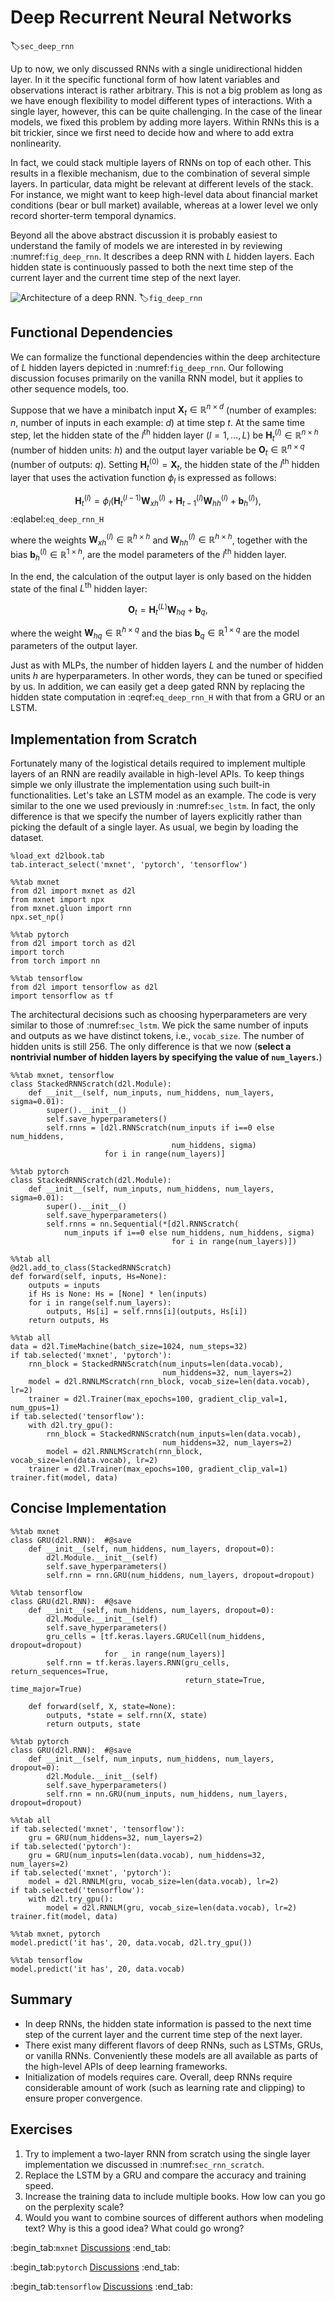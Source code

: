 # Deep Recurrent Neural Networks

:label:`sec_deep_rnn`

Up to now, we only discussed RNNs with a single unidirectional hidden layer.
In it the specific functional form of how latent variables and observations interact is rather arbitrary.
This is not a big problem as long as we have enough flexibility to model different types of interactions.
With a single layer, however, this can be quite challenging.
In the case of the linear models,
we fixed this problem by adding more layers.
Within RNNs this is a bit trickier, since we first need to decide how and where to add extra nonlinearity.

In fact,
we could stack multiple layers of RNNs on top of each other. This results in a flexible mechanism,
due to the combination of several simple layers. In particular, data might be relevant at different levels of the stack. For instance, we might want to keep high-level data about financial market conditions (bear or bull market) available, whereas at a lower level we only record shorter-term temporal dynamics.


Beyond all the above abstract discussion
it is probably easiest to understand the family of models we are interested in by reviewing :numref:`fig_deep_rnn`. It describes a deep RNN with $L$ hidden layers.
Each hidden state is continuously passed to both the next time step of the current layer and the current time step of the next layer.

![Architecture of a deep RNN.](../img/deep-rnn.svg)
:label:`fig_deep_rnn`

## Functional Dependencies

We can formalize the
functional dependencies
within the  deep architecture
of $L$ hidden layers
depicted in :numref:`fig_deep_rnn`.
Our following discussion focuses primarily on
the vanilla RNN model,
but it applies to other sequence models, too.

Suppose that we have a minibatch input
$\mathbf{X}_t \in \mathbb{R}^{n \times d}$ (number of examples: $n$, number of inputs in each example: $d$) at time step $t$.
At the same time step,
let
the hidden state of the $l^\mathrm{th}$ hidden layer  ($l=1,\ldots,L$) be $\mathbf{H}_t^{(l)}  \in \mathbb{R}^{n \times h}$ (number of hidden units: $h$)
and
the output layer variable be $\mathbf{O}_t \in \mathbb{R}^{n \times q}$ (number of outputs: $q$).
Setting $\mathbf{H}_t^{(0)} = \mathbf{X}_t$,
the hidden state of
the $l^\mathrm{th}$ hidden layer
that uses the activation function $\phi_l$
is expressed as follows:

$$\mathbf{H}_t^{(l)} = \phi_l(\mathbf{H}_t^{(l-1)} \mathbf{W}_{xh}^{(l)} + \mathbf{H}_{t-1}^{(l)} \mathbf{W}_{hh}^{(l)}  + \mathbf{b}_h^{(l)}),$$
:eqlabel:`eq_deep_rnn_H`

where the weights $\mathbf{W}_{xh}^{(l)} \in \mathbb{R}^{h \times h}$ and $\mathbf{W}_{hh}^{(l)} \in \mathbb{R}^{h \times h}$, together with
the bias $\mathbf{b}_h^{(l)} \in \mathbb{R}^{1 \times h}$, are the model parameters of
the $l^\mathrm{th}$ hidden layer.

In the end,
the calculation of the output layer is only based on the hidden state of the final $L^\mathrm{th}$ hidden layer:

$$\mathbf{O}_t = \mathbf{H}_t^{(L)} \mathbf{W}_{hq} + \mathbf{b}_q,$$

where the weight $\mathbf{W}_{hq} \in \mathbb{R}^{h \times q}$ and the bias $\mathbf{b}_q \in \mathbb{R}^{1 \times q}$ are the model parameters of the output layer.

Just as with MLPs, the number of hidden layers $L$ and the number of hidden units $h$ are hyperparameters.
In other words, they can be tuned or specified by us.
In addition, we can easily
get a deep gated RNN
by replacing
the hidden state computation in
:eqref:`eq_deep_rnn_H`
with that from a GRU or an LSTM.


## Implementation from Scratch

Fortunately many of the logistical details required to implement multiple layers of an RNN are readily available in high-level APIs.
To keep things simple we only illustrate the implementation using such built-in functionalities.
Let's take an LSTM model as an example.
The code is very similar to the one we used previously in :numref:`sec_lstm`.
In fact, the only difference is that we specify the number of layers explicitly rather than picking the default of a single layer.
As usual, we begin by loading the dataset.

```{.python .input}
%load_ext d2lbook.tab
tab.interact_select('mxnet', 'pytorch', 'tensorflow')
```

```{.python .input}
%%tab mxnet
from d2l import mxnet as d2l
from mxnet import npx
from mxnet.gluon import rnn
npx.set_np()
```

```{.python .input}
%%tab pytorch
from d2l import torch as d2l
import torch
from torch import nn
```

```{.python .input}
%%tab tensorflow
from d2l import tensorflow as d2l
import tensorflow as tf
```

The architectural decisions such as choosing hyperparameters are very similar to those of :numref:`sec_lstm`.
We pick the same number of inputs and outputs as we have distinct tokens, i.e., `vocab_size`.
The number of hidden units is still 256.
The only difference is that we now (**select a nontrivial number of hidden layers by specifying the value of `num_layers`.**)

```{.python .input}
%%tab mxnet, tensorflow
class StackedRNNScratch(d2l.Module):
    def __init__(self, num_inputs, num_hiddens, num_layers, sigma=0.01):        
        super().__init__()
        self.save_hyperparameters()
        self.rnns = [d2l.RNNScratch(num_inputs if i==0 else num_hiddens, 
                                    num_hiddens, sigma) 
                     for i in range(num_layers)]
```

```{.python .input}
%%tab pytorch
class StackedRNNScratch(d2l.Module):
    def __init__(self, num_inputs, num_hiddens, num_layers, sigma=0.01):        
        super().__init__()
        self.save_hyperparameters()
        self.rnns = nn.Sequential(*[d2l.RNNScratch(
            num_inputs if i==0 else num_hiddens, num_hiddens, sigma)
                                    for i in range(num_layers)])
```

```{.python .input}
%%tab all
@d2l.add_to_class(StackedRNNScratch)
def forward(self, inputs, Hs=None):
    outputs = inputs
    if Hs is None: Hs = [None] * len(inputs)
    for i in range(self.num_layers):
        outputs, Hs[i] = self.rnns[i](outputs, Hs[i])
    return outputs, Hs
```

```{.python .input}
%%tab all
data = d2l.TimeMachine(batch_size=1024, num_steps=32)
if tab.selected('mxnet', 'pytorch'):
    rnn_block = StackedRNNScratch(num_inputs=len(data.vocab), 
                                  num_hiddens=32, num_layers=2)
    model = d2l.RNNLMScratch(rnn_block, vocab_size=len(data.vocab), lr=2)
    trainer = d2l.Trainer(max_epochs=100, gradient_clip_val=1, num_gpus=1)
if tab.selected('tensorflow'):
    with d2l.try_gpu():
        rnn_block = StackedRNNScratch(num_inputs=len(data.vocab), 
                                  num_hiddens=32, num_layers=2)
        model = d2l.RNNLMScratch(rnn_block, vocab_size=len(data.vocab), lr=2)
    trainer = d2l.Trainer(max_epochs=100, gradient_clip_val=1)
trainer.fit(model, data)
```

## Concise Implementation

```{.python .input}
%%tab mxnet
class GRU(d2l.RNN):  #@save
    def __init__(self, num_hiddens, num_layers, dropout=0):
        d2l.Module.__init__(self)
        self.save_hyperparameters()
        self.rnn = rnn.GRU(num_hiddens, num_layers, dropout=dropout)        
```

```{.python .input}
%%tab tensorflow
class GRU(d2l.RNN):  #@save
    def __init__(self, num_hiddens, num_layers, dropout=0):
        d2l.Module.__init__(self)
        self.save_hyperparameters()
        gru_cells = [tf.keras.layers.GRUCell(num_hiddens, dropout=dropout) 
                     for _ in range(num_layers)]            
        self.rnn = tf.keras.layers.RNN(gru_cells, return_sequences=True, 
                                       return_state=True, time_major=True)
        
    def forward(self, X, state=None):
        outputs, *state = self.rnn(X, state)
        return outputs, state

```

```{.python .input}
%%tab pytorch
class GRU(d2l.RNN):  #@save
    def __init__(self, num_inputs, num_hiddens, num_layers, dropout=0):
        d2l.Module.__init__(self)
        self.save_hyperparameters()
        self.rnn = nn.GRU(num_inputs, num_hiddens, num_layers, dropout=dropout)        
```

```{.python .input}
%%tab all
if tab.selected('mxnet', 'tensorflow'):
    gru = GRU(num_hiddens=32, num_layers=2)
if tab.selected('pytorch'):
    gru = GRU(num_inputs=len(data.vocab), num_hiddens=32, num_layers=2)
if tab.selected('mxnet', 'pytorch'):
    model = d2l.RNNLM(gru, vocab_size=len(data.vocab), lr=2)
if tab.selected('tensorflow'):
    with d2l.try_gpu():
        model = d2l.RNNLM(gru, vocab_size=len(data.vocab), lr=2)
trainer.fit(model, data)
```

```{.python .input}
%%tab mxnet, pytorch
model.predict('it has', 20, data.vocab, d2l.try_gpu())
```

```{.python .input}
%%tab tensorflow
model.predict('it has', 20, data.vocab)
```

## Summary

* In deep RNNs, the hidden state information is passed to the next time step of the current layer and the current time step of the next layer.
* There exist many different flavors of deep RNNs, such as LSTMs, GRUs, or vanilla RNNs. Conveniently these models are all available as parts of the high-level APIs of deep learning frameworks.
* Initialization of models requires care. Overall, deep RNNs require considerable amount of work (such as learning rate and clipping) to ensure proper convergence.

## Exercises

1. Try to implement a two-layer RNN from scratch using the single layer implementation we discussed in :numref:`sec_rnn_scratch`.
2. Replace the LSTM by a GRU and compare the accuracy and training speed.
3. Increase the training data to include multiple books. How low can you go on the perplexity scale?
4. Would you want to combine sources of different authors when modeling text? Why is this a good idea? What could go wrong?

:begin_tab:`mxnet`
[Discussions](https://discuss.d2l.ai/t/340)
:end_tab:

:begin_tab:`pytorch`
[Discussions](https://discuss.d2l.ai/t/1058)
:end_tab:

:begin_tab:`tensorflow`
[Discussions](https://discuss.d2l.ai/t/3862)
:end_tab:
